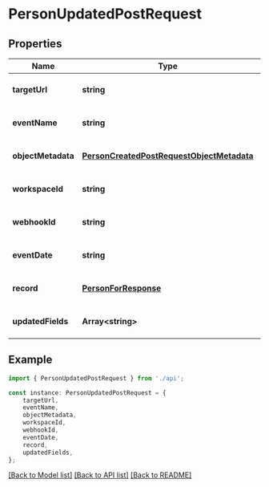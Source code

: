 # PersonUpdatedPostRequest


## Properties

Name | Type | Description | Notes
------------ | ------------- | ------------- | -------------
**targetUrl** | **string** |  | [optional] [default to undefined]
**eventName** | **string** |  | [optional] [default to undefined]
**objectMetadata** | [**PersonCreatedPostRequestObjectMetadata**](PersonCreatedPostRequestObjectMetadata.md) |  | [optional] [default to undefined]
**workspaceId** | **string** |  | [optional] [default to undefined]
**webhookId** | **string** |  | [optional] [default to undefined]
**eventDate** | **string** |  | [optional] [default to undefined]
**record** | [**PersonForResponse**](PersonForResponse.md) |  | [optional] [default to undefined]
**updatedFields** | **Array&lt;string&gt;** |  | [optional] [default to undefined]

## Example

```typescript
import { PersonUpdatedPostRequest } from './api';

const instance: PersonUpdatedPostRequest = {
    targetUrl,
    eventName,
    objectMetadata,
    workspaceId,
    webhookId,
    eventDate,
    record,
    updatedFields,
};
```

[[Back to Model list]](../README.md#documentation-for-models) [[Back to API list]](../README.md#documentation-for-api-endpoints) [[Back to README]](../README.md)
